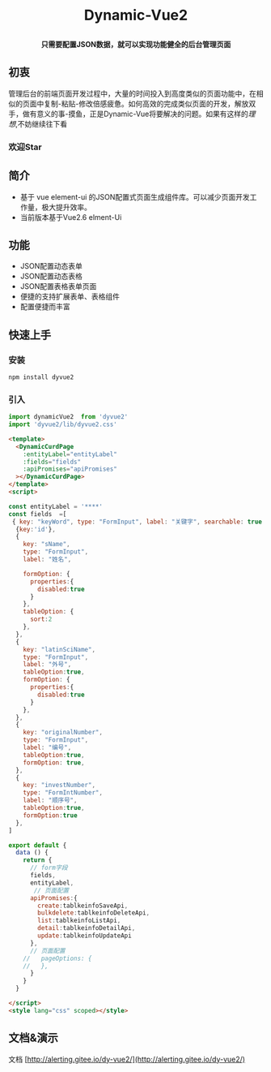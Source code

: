  
<h1 align="center" style="margin: 30px 0 30px; font-weight: bold;">Dynamic-Vue2</h1>
<h4 align="center">只需要配置JSON数据，就可以实现功能健全的后台管理页面</h4>
 

## 初衷


  管理后台的前端页面开发过程中，大量的时间投入到高度类似的页面功能中，在相似的页面中复制-粘贴-修改倍感疲惫。如何高效的完成类似页面的开发，解放双手，做有意义的事-摸鱼，正是Dynamic-Vue将要解决的问题。如果有这样的*理想*,不妨继续往下看

### 欢迎Star 
## 简介
- 基于 vue element-ui 的JSON配置式页面生成组件库。可以减少页面开发工作量，极大提升效率。
- 当前版本基于Vue2.6  elment-Ui


## 功能
- JSON配置动态表单
- JSON配置动态表格
- JSON配置表格表单页面
- 便捷的支持扩展表单、表格组件
- 配置便捷而丰富


## 快速上手

### 安装
``` js
npm install dyvue2
```

### 引入

``` js
import dynamicVue2  from 'dyvue2'
import 'dyvue2/lib/dyvue2.css'
```

``` html
<template>
  <DynamicCurdPage
    :entityLabel="entityLabel"
    :fields="fields"
    :apiPromises="apiPromises"
  ></DynamicCurdPage>
</template>
<script>

const entityLabel = '****'
const fields  =[
 { key: "keyWord", type: "FormInput", label: "关键字", searchable: true },
  {key:'id'},
  {
    key: "sName",
    type: "FormInput",
    label: "姓名",

    formOption: {
      properties:{
        disabled:true
      }
    },
    tableOption: {
      sort:2
    },
  },
  {
    key: "latinSciName",
    type: "FormInput",
    label: "外号",
    tableOption:true,
    formOption: {
      properties:{
        disabled:true
      }
    },
  },
  {
    key: "originalNumber",
    type: "FormInput",
    label: "编号",   
    tableOption:true,
    formOption: true,
  }, 
  {
    key: "investNumber",
    type: "FormIntNumber",
    label: "顺序号",
    tableOption:true,
    formOption:true
  },
]

export default {
  data () {
    return {
      // form字段
      fields,
      entityLabel,
       // 页面配置
      apiPromises:{
        create:tablkeinfoSaveApi,
        bulkdelete:tablkeinfoDeleteApi,
        list:tablkeinfoListApi,
        detail:tablkeinfoDetailApi,
        update:tablkeinfoUpdateApi
      },
      // 页面配置
    //   pageOptions: {
    //   },
      }
    }
  }

</script>
<style lang="css" scoped></style>

```
 
 ## 文档&演示
 文档 [http://alerting.gitee.io/dy-vue2/](http://alerting.gitee.io/dy-vue2/)
 <!-- 演示 [http://alerting.gitee.io/dy-vue2/](http://alerting.gitee.io/dy-vue2/) -->

